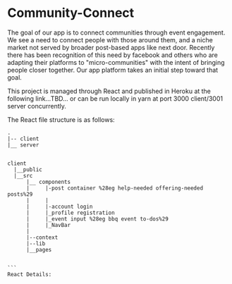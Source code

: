 # Community-Connect

The goal of our app is to connect communities through event engagement. We see a need to connect people with those around them, and a niche market not served by broader post-based apps like next door. Recently there has been recognition of this need by facebook and others who are adapting their platforms to "micro-communities" with the intent of bringing people closer together. Our app platform takes an initial step toward that goal.

This project is managed through React and published in Heroku at the following link...TBD... or can be run locally in yarn at port 3000 client/3001 server concurrently.

The React file structure is as follows:

````
.
|-- client
|__ server


client
  |__public
  |__src
      |__ components
      |     |-post container %28eg help-needed offering-needed posts%29
      |     |
      |     |-account login
      |     |_profile registration
      |     |_event input %28eg bbq event to-dos%29
      |     |_NavBar
      |
      |--context
      |--lib
      |__pages


```
React Details:
````
